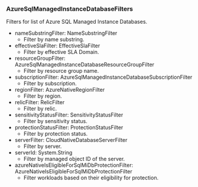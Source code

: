 ### AzureSqlManagedInstanceDatabaseFilters
Filters for list of Azure SQL Managed Instance Databases.

- nameSubstringFilter: NameSubstringFilter
  - Filter by name substring.
- effectiveSlaFilter: EffectiveSlaFilter
  - Filter by effective SLA Domain.
- resourceGroupFilter: AzureSqlManagedInstanceDatabaseResourceGroupFilter
  - Filter by resource group name.
- subscriptionFilter: AzureSqlManagedInstanceDatabaseSubscriptionFilter
  - Filter by subscription.
- regionFilter: AzureNativeRegionFilter
  - Filter by region.
- relicFilter: RelicFilter
  - Filter by relic.
- sensitivityStatusFilter: SensitivityStatusFilter
  - Filter by sensitivity status.
- protectionStatusFilter: ProtectionStatusFilter
  - Filter by protection status.
- serverFilter: CloudNativeDatabaseServerFilter
  - Filter by server.
- serverId: System.String
  - Filter by managed object ID of the server.
- azureNativeIsEligibleForSqlMiDbProtectionFilter: AzureNativeIsEligibleForSqlMiDbProtectionFilter
  - Filter workloads based on their eligibility for protection.
